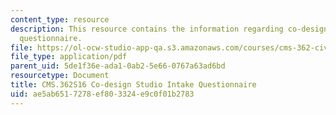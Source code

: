 ```yaml
---
content_type: resource
description: This resource contains the information regarding co-design studio intake
  questionnaire.
file: https://ol-ocw-studio-app-qa.s3.amazonaws.com/courses/cms-362-civic-media-codesign-studio-spring-2016/ae5ab6517278ef803324e9c0f01b2783_MITCMS_362S16_Co-Design.pdf
file_type: application/pdf
parent_uid: 5de1f36e-ada1-0ab2-5e66-0767a63ad6bd
resourcetype: Document
title: CMS.362S16 Co-design Studio Intake Questionnaire
uid: ae5ab651-7278-ef80-3324-e9c0f01b2783
---
```

